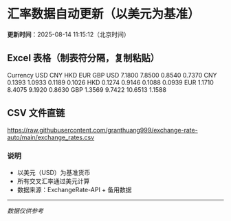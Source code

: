 # 汇率数据自动更新（以美元为基准）

**更新时间**：2025-08-14 11:15:12（北京时间）

## Excel 表格（制表符分隔，复制粘贴）

Currency	USD	CNY	HKD	EUR	GBP
USD		7.1800	7.8500	0.8540	0.7370
CNY	0.1393		1.0933	0.1189	0.1026
HKD	0.1274	0.9146		0.1088	0.0939
EUR	1.1710	8.4075	9.1920		0.8630
GBP	1.3569	9.7422	10.6513	1.1588	

## CSV 文件直链

https://raw.githubusercontent.com/granthuang999/exchange-rate-auto/main/exchange_rates.csv

### 说明
- 以美元（USD）为基准货币
- 所有交叉汇率通过美元计算
- 数据来源：ExchangeRate-API + 备用数据

---
*数据仅供参考*